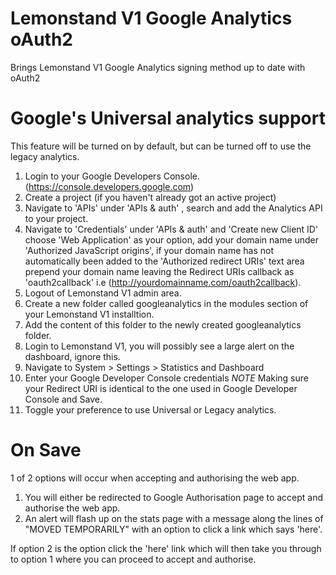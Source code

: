 # Lemonstand V1 Google Analytics oAuth2
Brings Lemonstand V1 Google Analytics signing method up to date with oAuth2

# Google's Universal analytics support
This feature will be turned on by default, but can be turned off to use the legacy analytics.

1. Login to your Google Developers Console. (https://console.developers.google.com)
2. Create a project (if you haven't already got an active project)
3. Navigate to 'APIs' under 'APIs & auth' , search and add the Analytics API to your project.
4. Navigate to 'Credentials' under 'APIs & auth' and 'Create new Client ID' choose 'Web Application' as your option, add your domain name under 'Authorized JavaScript origins', if your domain name has not automatically been added to the 'Authorized redirect URIs' text area prepend your domain name leaving the Redirect URIs callback as 'oauth2callback' i.e (http://yourdomainname.com/oauth2callback).
5. Logout of Lemonstand V1 admin area.
6. Create a new folder called googleanalytics in the modules section of your Lemonstand V1 installtion.
7. Add the content of this folder to the newly created googleanalytics folder.
8. Login to Lemonstand V1, you will possibly see a large alert on the dashboard, ignore this.
9. Navigate to System > Settings > Statistics and Dashboard
10. Enter your Google Developer Console credentials *NOTE* Making sure your Redirect URI is identical to the one used in Google Developer Console and Save.
11. Toggle your preference to use Universal or Legacy analytics.

# On Save
1 of 2 options will occur when accepting and authorising the web app.

1. You will either be redirected to Google Authorisation page to accept and authorise the web app.
2. An alert will flash up on the stats page with a message along the lines of "MOVED TEMPORARILY" with an option to click a link which says 'here'.

If option 2 is the option click the 'here' link which will then take you through to option 1 where you can proceed to accept and authorise.